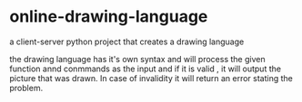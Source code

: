 # online-drawing-language
a client-server python project that creates a drawing language

the drawing language has it's own syntax and will process the given function annd conmmands as the input and if it is valid , it will output the picture that was drawn. In case of invalidity it will return an error stating the problem.
